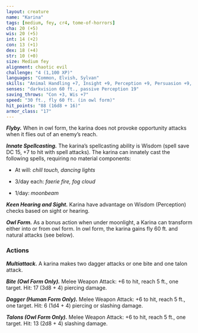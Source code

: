```yaml
---
layout: creature
name: "Karina"
tags: [medium, fey, cr4, tome-of-horrors]
cha: 20 (+5)
wis: 20 (+5)
int: 14 (+2)
con: 13 (+1)
dex: 18 (+4)
str: 10 (+0)
size: Medium fey
alignment: chaotic evil
challenge: "4 (1,100 XP)"
languages: "Common, Elvish, Sylvan"
skills: "Animal Handling +7, Insight +9, Perception +9, Persuasion +9, Stealth +8, Survival +9"
senses: "darkvision 60 ft., passive Perception 19"
saving_throws: "Con +3, Wis +7"
speed: "30 ft., fly 60 ft. (in owl form)"
hit_points: "88 (16d8 + 16)"
armor_class: "17"
---
```


***Flyby.*** When in owl form, the karina does not provoke opportunity
attacks when it flies out of an enemy’s reach.

***Innate Spellcasting.*** The karina’s spellcasting ability is Wisdom (spell
save DC 15, +7 to hit with spell attacks). The karina can innately cast the
following spells, requiring no material components:

* At will: <i>chill touch, dancing lights</i>

* 3/day each: <i>faerie fire, fog cloud</i>

* 1/day: <i>moonbeam</i>

***Keen Hearing and Sight.*** Karina have advantage on Wisdom
(Perception) checks based on sight or hearing.

***Owl Form.*** As a bonus action when under moonlight, a Karina can
transform either into or from owl form. In owl form, the karina gains fly
60 ft. and natural attacks (see below).

### Actions

***Multiattack.*** A karina makes two dagger attacks or one bite and one
talon attack.

***Bite (Owl Form Only).*** Melee Weapon Attack: +6 to hit, reach 5 ft., one
target. Hit: 17 (3d8 + 4) piercing damage.

***Dagger (Human Form Only).*** Melee Weapon Attack: +6 to hit, reach 5
ft., one target. Hit: 6 (1d4 + 4) piercing or slashing damage.

***Talons (Owl Form Only).*** Melee Weapon Attack: +6 to hit, reach 5 ft.,
one target. Hit: 13 (2d8 + 4) slashing damage.
